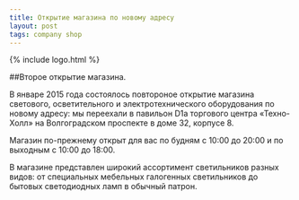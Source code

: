 ```yaml
---
title: Открытие магазина по новому адресу
layout: post
tags: company shop
---
```

{% include logo.html %}

##Второе открытие магазина.

В январе 2015 года состоялось повтороное открытие магазина светового, осветительного и электротехнического оборудования по новому адресу: мы переехали в павильон D1a торгового центра «Техно-Холл» на Волгоградском проспекте в доме 32, корпусе 8.

Магазин по-прежнему открыт для вас по будням с 10:00 до 20:00 и по выходным с 10:00 до 18:00.

В магазине представлен широкий ассортимент светильников разных видов: от специальных мебельных галогенных светильников до бытовых светодиодных ламп в обычный патрон.
